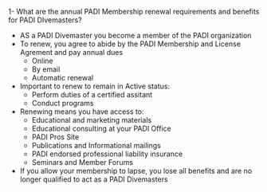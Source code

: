 1- What are the annual PADI Membership renewal requirements and benefits for PADI DIvemasters?

- AS a PADI Divemaster you become a member of the PADI organization
- To renew, you agree to abide by the PADI Membership and License Agrement and pay annual dues
	- Online
	- By email
	- Automatic renewal
- Important to renew to remain in Active status:
	- Perform duties of a certified assitant
	- Conduct programs
- Renewing means you have access to:
	- Educational and marketing materials
	- Educational consulting at your PADI Office
	- PADI Pros Site
	- Publications and Informational mailings
	- PADI endorsed professional liability insurance
	- Seminars and Member Forums
- If you allow your membership to lapse, you lose all benefits and are no longer qualified to act as a PADI Divemasters